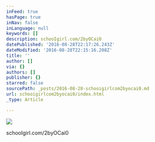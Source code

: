 ```yaml
---
inFeed: true
hasPage: true
inNav: false
inLanguage: null
keywords: []
description: schooIgirl.com/2byOCai0
datePublished: '2016-08-28T22:17:26.243Z'
dateModified: '2016-08-28T22:15:16.208Z'
title: ''
author: []
via: {}
authors: []
publisher: {}
starred: false
sourcePath: _posts/2016-08-28-schooigirlcom2byocai0.md
url: schooigirlcom2byocai0/index.html
_type: Article

---
```

![](https://the-grid-user-content.s3-us-west-2.amazonaws.com/96709590-35c1-48d3-9cf4-ba3daa50eb00.jpg)

schooIgirl.com/2byOCai0